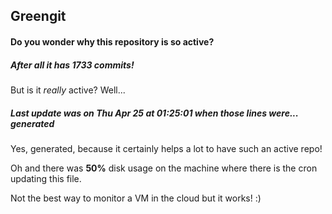 ## Greengit

#### Do you wonder why this repository is so active?

##### After all it has 1733 commits!

But is it *really* active? Well...

##### Last update was on Thu Apr 25 at 01:25:01 when those lines were... generated

Yes, generated, because it certainly helps a lot to have such an active repo!

Oh and there was **50%** disk usage on the machine
where there is the cron updating this file.

Not the best way to monitor a VM in the cloud but it works! :)
